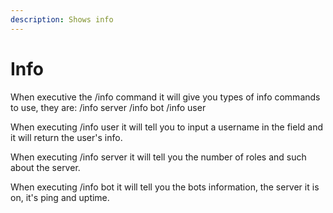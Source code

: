 ```yaml
---
description: Shows info
---
```


# Info

When executive the /info command it will give you types of info commands to use, they are: /info server /info bot /info user

When executing /info user it will tell you to input a username in the field and it will return the user's info.

When executing /info server it will tell you the number of roles and such about the server.

When executing /info bot it will tell you the bots information, the server it is on, it's ping and uptime.
